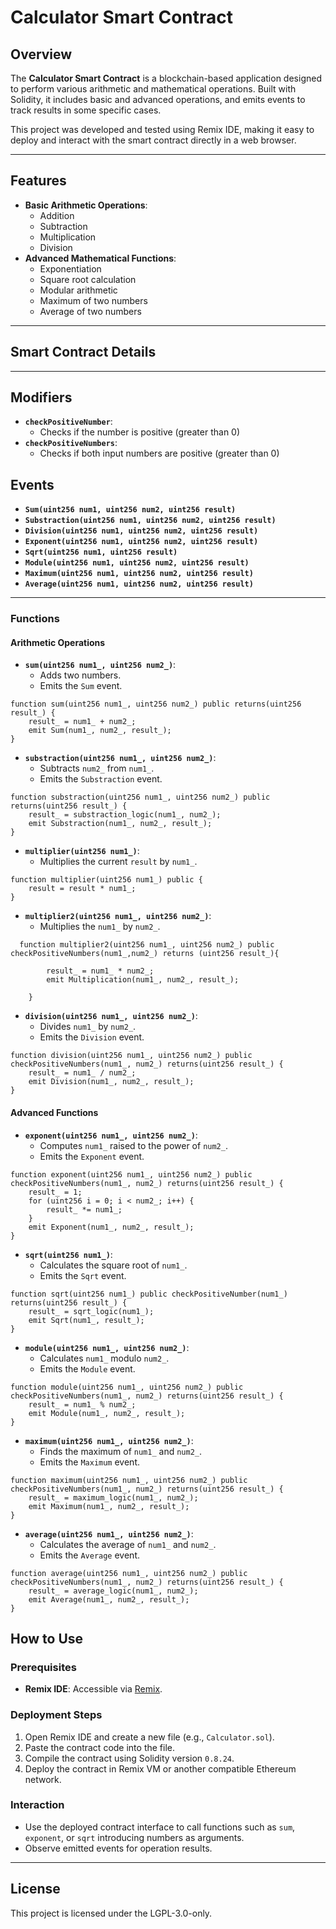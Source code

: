 
# Calculator Smart Contract

## Overview
The **Calculator Smart Contract** is a blockchain-based application designed to perform various arithmetic and mathematical operations. Built with Solidity, it includes basic and advanced operations, and emits events to track results in some specific cases.

This project was developed and tested using Remix IDE, making it easy to deploy and interact with the smart contract directly in a web browser.

---

## Features
- **Basic Arithmetic Operations**:
  - Addition
  - Subtraction
  - Multiplication
  - Division
- **Advanced Mathematical Functions**:
  - Exponentiation
  - Square root calculation
  - Modular arithmetic
  - Maximum of two numbers
  - Average of two numbers

---

## Smart Contract Details

---

## Modifiers

- **`checkPositiveNumber`**:
    - Checks if the number is positive (greater than 0)
- **`checkPositiveNumbers`**:
    - Checks if both input numbers are positive (greater than 0)

## Events
- **`Sum(uint256 num1, uint256 num2, uint256 result)`**
- **`Substraction(uint256 num1, uint256 num2, uint256 result)`**
- **`Division(uint256 num1, uint256 num2, uint256 result)`**
- **`Exponent(uint256 num1, uint256 num2, uint256 result)`**
- **`Sqrt(uint256 num1, uint256 result)`**
- **`Module(uint256 num1, uint256 num2, uint256 result)`**
- **`Maximum(uint256 num1, uint256 num2, uint256 result)`**
- **`Average(uint256 num1, uint256 num2, uint256 result)`**

---

### Functions

#### Arithmetic Operations
- **`sum(uint256 num1_, uint256 num2_)`**:
  - Adds two numbers.
  - Emits the `Sum` event.

```solidity
function sum(uint256 num1_, uint256 num2_) public returns(uint256 result_) {
    result_ = num1_ + num2_;
    emit Sum(num1_, num2_, result_);
}
```

- **`substraction(uint256 num1_, uint256 num2_)`**:
  - Subtracts `num2_` from `num1_`.
  - Emits the `Substraction` event.

```solidity
function substraction(uint256 num1_, uint256 num2_) public returns(uint256 result_) {
    result_ = substraction_logic(num1_, num2_);
    emit Substraction(num1_, num2_, result_);
}
```

- **`multiplier(uint256 num1_)`**:
  - Multiplies the current `result` by `num1_`.

```solidity
function multiplier(uint256 num1_) public {
    result = result * num1_;
}
```

- **`multiplier2(uint256 num1_, uint256 num2_)`**:
  - Multiplies the `num1_` by `num2_`.

```solidity
  function multiplier2(uint256 num1_, uint256 num2_) public checkPositiveNumbers(num1_,num2_) returns (uint256 result_){

        result_ = num1_ * num2_;
        emit Multiplication(num1_, num2_, result_);

    }
```

- **`division(uint256 num1_, uint256 num2_)`**:
  - Divides `num1_` by `num2_`.
  - Emits the `Division` event.

```solidity
function division(uint256 num1_, uint256 num2_) public checkPositiveNumbers(num1_, num2_) returns(uint256 result_) {
    result_ = num1_ / num2_;
    emit Division(num1_, num2_, result_);
}
```

#### Advanced Functions
- **`exponent(uint256 num1_, uint256 num2_)`**:
  - Computes `num1_` raised to the power of `num2_`.
  - Emits the `Exponent` event.

```solidity
function exponent(uint256 num1_, uint256 num2_) public checkPositiveNumbers(num1_, num2_) returns(uint256 result_) {
    result_ = 1; 
    for (uint256 i = 0; i < num2_; i++) {
        result_ *= num1_; 
    }
    emit Exponent(num1_, num2_, result_);
}
```

- **`sqrt(uint256 num1_)`**:
  - Calculates the square root of `num1_`.
  - Emits the `Sqrt` event.

```solidity
function sqrt(uint256 num1_) public checkPositiveNumber(num1_) returns(uint256 result_) {
    result_ = sqrt_logic(num1_);
    emit Sqrt(num1_, result_);
}
```

- **`module(uint256 num1_, uint256 num2_)`**:
  - Calculates `num1_` modulo `num2_`.
  - Emits the `Module` event.

```solidity
function module(uint256 num1_, uint256 num2_) public checkPositiveNumbers(num1_, num2_) returns(uint256 result_) {
    result_ = num1_ % num2_;
    emit Module(num1_, num2_, result_);
}
```

- **`maximum(uint256 num1_, uint256 num2_)`**:
  - Finds the maximum of `num1_` and `num2_`.
  - Emits the `Maximum` event.

```solidity
function maximum(uint256 num1_, uint256 num2_) public checkPositiveNumbers(num1_, num2_) returns(uint256 result_) {
    result_ = maximum_logic(num1_, num2_);
    emit Maximum(num1_, num2_, result_);
}
```

- **`average(uint256 num1_, uint256 num2_)`**:
  - Calculates the average of `num1_` and `num2_`.
  - Emits the `Average` event.

```solidity
function average(uint256 num1_, uint256 num2_) public checkPositiveNumbers(num1_, num2_) returns(uint256 result_) {
    result_ = average_logic(num1_, num2_);
    emit Average(num1_, num2_, result_);
}
```



## How to Use

### Prerequisites
- **Remix IDE**: Accessible via [Remix](https://remix.ethereum.org).

### Deployment Steps
1. Open Remix IDE and create a new file (e.g., `Calculator.sol`).
2. Paste the contract code into the file.
3. Compile the contract using Solidity version `0.8.24`.
4. Deploy the contract in Remix VM or another compatible Ethereum network.

### Interaction
- Use the deployed contract interface to call functions such as `sum`, `exponent`, or `sqrt` introducing numbers as arguments.
- Observe emitted events for operation results.

---

## License
This project is licensed under the LGPL-3.0-only.